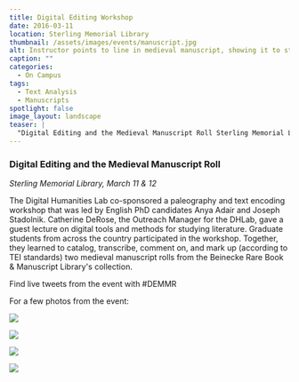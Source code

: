 ```yaml
---
title: Digital Editing Workshop
date: 2016-03-11
location: Sterling Memorial Library
thumbnail: /assets/images/events/manuscript.jpg
alt: Instructor points to line in medieval manuscript, showing it to student, in the Beinecke classroom.
caption: ""
categories: 
  - On Campus
tags:
  - Text Analysis
  - Manuscripts
spotlight: false 
image_layout: landscape
teaser: |
  "Digital Editing and the Medieval Manuscript Roll Sterling Memorial Library, March 11 & 12 The Digital Humanities Lab co-sponsored a paleography and text encoding workshop that was led by..."
---
```


### Digital Editing and the Medieval Manuscript Roll
*Sterling Memorial Library, March 11 &amp; 12*
   
The Digital Humanities Lab co-sponsored a paleography and text encoding workshop that was led by English PhD candidates Anya Adair and Joseph Stadolnik. Catherine DeRose, the Outreach Manager for the DHLab, gave a guest lecture on digital tools and methods for studying literature. Graduate students from across the country participated in the workshop. Together, they learned to catalog, transcribe, comment on, and mark up (according to TEI standards) two medieval manuscript rolls from the Beinecke Rare Book &amp; Manuscript Library's collection.
   
Find live tweets from the event with #DEMMR
   
For a few photos from the event:
   
[<img src="http://web.library.yale.edu/sites/default/files/resize/images/DEMMR3-227x169.jpg" />](http://web.library.yale.edu/sites/default/files/images/DEMMR3.jpg)

[<img src="http://web.library.yale.edu/sites/default/files/resize/images/DEMMR-300x169.jpg" />](http://web.library.yale.edu/sites/default/files/images/DEMMR.jpg)

[<img src="http://web.library.yale.edu/sites/default/files/resize/images/DEMMR2%281%29-243x169.jpg" />](http://web.library.yale.edu/sites/default/files/images/DEMMR2%281%29.jpg)

[<img src="http://web.library.yale.edu/sites/default/files/resize/images/DEMMR%20roll-127x169.jpg" />](http://web.library.yale.edu/sites/default/files/images/DEMMR%20roll.jpg)